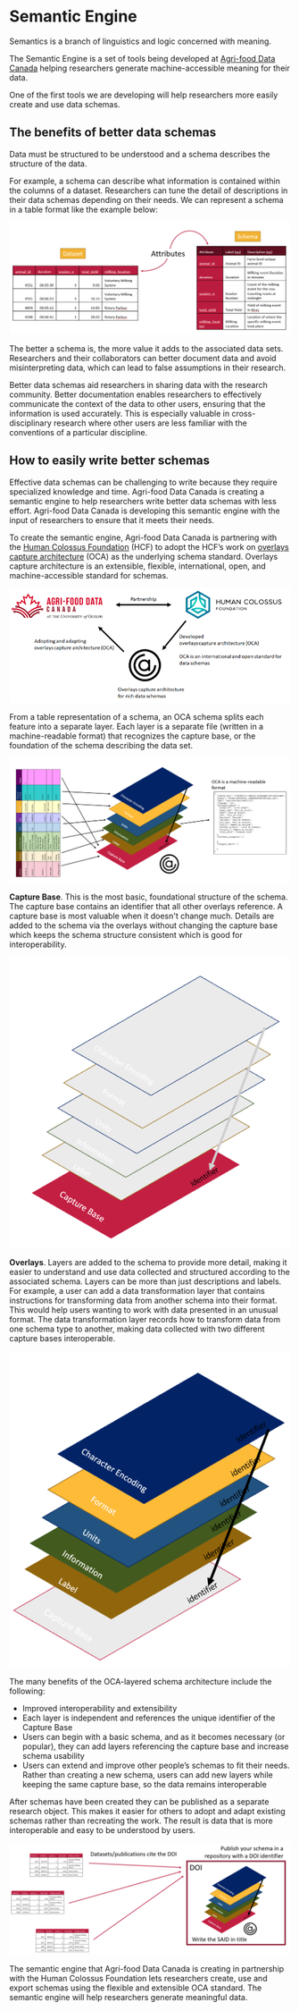
# Semantic Engine

Semantics is a branch of linguistics and logic concerned with meaning.

The Semantic Engine is a set of tools being developed at [Agri-food Data Canada](https://agrifooddatacanada.ca/) helping researchers generate machine-accessible meaning for their data.

One of the first tools we are developing will help researchers more easily create and use data schemas.

## The benefits of better data schemas

Data must be structured to be understood and a schema describes the structure of the data. 

For example, a schema can describe what information is contained within the columns of a dataset. Researchers can tune the detail of descriptions in their data schemas depending on their needs. We can represent a schema in a table format like the example below:

![A table representation of the schema of an associated data table.](/pictures/semantic-engine-schema-table.png)

The better a schema is, the more value it adds to the associated data sets. Researchers and their collaborators can better document data and avoid misinterpreting data, which can lead to false assumptions in their research.

Better data schemas aid researchers in sharing data with the research community. Better documentation enables researchers to effectively communicate the context of the data to other users, ensuring that the information is used accurately. This is especially valuable in cross-disciplinary research where other users are less familiar with the conventions of a particular discipline.

## How to easily write better schemas

Effective data schemas can be challenging to write because they require specialized knowledge and time. Agri-food Data Canada is creating a semantic engine to help researchers write better data schemas with less effort. Agri-food Data Canada is developing this semantic engine with the input of researchers to ensure that it meets their needs.

To create the semantic engine, Agri-food Data Canada is partnering with the [Human Colossus Foundation](https://humancolossus.foundation/) (HCF) to adopt the HCF’s work on [overlays capture architecture](https://oca.colossi.network/) (OCA) as the underlying schema standard. Overlays capture architecture is an extensible, flexible, international, open, and machine-accessible standard for schemas.

![The Human Colossus Foundation has developed overlays capture architecture (OCA), which is an open, international standard for data schemas. Agri-food Data Canada is adopting and adapting OCA in partnership with the Human Colossus Foundation](/pictures/semantic-engine-hcf-adc.png)

From a table representation of a schema, an OCA schema splits each feature into a separate layer. Each layer is a separate file (written in a machine-readable format) that recognizes the capture base, or the foundation of the schema describing the data set. 

![The different features of the data schema can be expressed as layers (or overlays) of the capture base. This is the overlays capture architecture, which can be expressed in a machine-readable format.](/pictures/semantic-engine-overlays.png)

**Capture Base**. This is the most basic, foundational structure of the schema. The capture base contains an identifier that all other overlays reference. A capture base is most valuable when it doesn't change much. Details are added to the schema via the overlays without changing the capture base which keeps the schema structure consistent which is good for interoperability.

![The Capture Base of a schema contains the basic structure and minimal elements of the schema.](pictures/semantic_engine_capture_base.PNG)

**Overlays**. Layers are added to the schema to provide more detail, making it easier to understand and use data collected and structured according to the associated schema. Layers can be more than just descriptions and labels. For example, a user can add a data transformation layer that contains instructions for transforming data from another schema into their format. This would help users wanting to work with data presented in an unusual format. The data transformation layer records how to transform data from one schema type to another, making data collected with two different capture bases interoperable.

![The Overlays of a schema provide more detail and build upon the capture base.](/pictures/semantic_engine_overlays.PNG)

The many benefits of the OCA-layered schema architecture include the following:

* Improved interoperability and extensibility
* Each layer is independent and references the unique identifier of the Capture Base
* Users can begin with a basic schema, and as it becomes necessary (or popular), they can add layers referencing the capture base and increase schema usability
* Users can extend and improve other people’s schemas to fit their needs. Rather than creating a new schema, users can add new layers while keeping the same capture base, so the data remains interoperable

After schemas have been created they can be published as a separate research object. This makes it easier for others to adopt and adapt existing schemas rather than recreating the work. The result is data that is more interoperable and easy to be understood by users.

![Schemas can be published separately in a repository and used by many datasets in different data repositories.](/pictures/semantic-engine-referencing-schemas.png)

The semantic engine that Agri-food Data Canada is creating in partnership with the Human Colossus Foundation lets researchers create, use and export schemas using the flexible and extensible OCA standard. The semantic engine will help researchers generate meaningful data.
